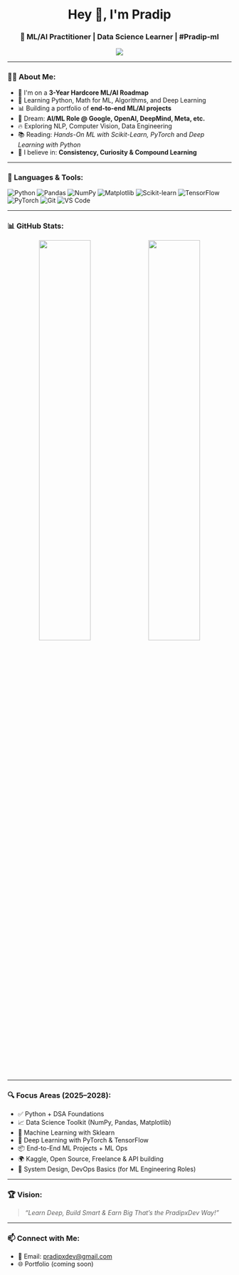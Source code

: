 <h1 align="center">Hey 👋, I'm Pradip</h1>
<h3 align="center">🧠 ML/AI Practitioner | Data Science Learner | #Pradip-ml</h3>

<p align="center">
  <img src="https://readme-typing-svg.herokuapp.com?font=Fira+Code&size=22&pause=1000&color=00FFEA&center=true&vCenter=true&width=500&lines=On+a+3-Year+ML+Mastery+Journey!;Python+%7C+ML+%7C+AI+%7C+Projects+%F0%9F%9A%80;Target%3A+FAANG+%2B+Top+AI+Companies;Learning+Deep%2C+Building+Real+%F0%9F%A7%91%E2%80%8D%F0%9F%92%BB;30-50+LPA+Incoming+💸" />
</p>

---

### 👨‍💻 About Me:

- 🚀 I'm on a **3-Year Hardcore ML/AI Roadmap**
- 🐍 Learning Python, Math for ML, Algorithms, and Deep Learning
- 📊 Building a portfolio of **end-to-end ML/AI projects**
- 💼 Dream: **AI/ML Role @ Google, OpenAI, DeepMind, Meta, etc.**
- 🔥 Exploring NLP, Computer Vision, Data Engineering
- 📚 Reading: *Hands-On ML with Scikit-Learn, PyTorch* and *Deep Learning with Python*
- 🧠 I believe in: **Consistency, Curiosity & Compound Learning**

---

### 🧰 Languages & Tools:

![Python](https://img.shields.io/badge/-Python-black?style=for-the-badge&logo=Python)
![Pandas](https://img.shields.io/badge/-Pandas-black?style=for-the-badge&logo=pandas)
![NumPy](https://img.shields.io/badge/-NumPy-black?style=for-the-badge&logo=numpy)
![Matplotlib](https://img.shields.io/badge/-Matplotlib-black?style=for-the-badge&logo=matplotlib)
![Scikit-learn](https://img.shields.io/badge/-Scikit--learn-black?style=for-the-badge&logo=scikit-learn)
![TensorFlow](https://img.shields.io/badge/-TensorFlow-black?style=for-the-badge&logo=tensorflow)
![PyTorch](https://img.shields.io/badge/-PyTorch-black?style=for-the-badge&logo=pytorch)
![Git](https://img.shields.io/badge/-Git-black?style=for-the-badge&logo=git)
![VS Code](https://img.shields.io/badge/-VSCode-black?style=for-the-badge&logo=visual-studio-code)

---

### 📊 GitHub Stats:

<p align="center">
  <img src="https://github-readme-stats.vercel.app/api?username=pradipxdev&show_icons=true&theme=tokyonight&hide_border=true" width="48%"/>
  <img src="https://github-readme-streak-stats.herokuapp.com?user=pradipxdev&theme=tokyonight&hide_border=true" width="48%"/>
</p>

---

### 🔍 Focus Areas (2025–2028):

- ✅ Python + DSA Foundations
- 📈 Data Science Toolkit (NumPy, Pandas, Matplotlib)
- 🧠 Machine Learning with Sklearn
- 🤖 Deep Learning with PyTorch & TensorFlow
- 📦 End-to-End ML Projects + ML Ops
- 🌍 Kaggle, Open Source, Freelance & API building
- 🔐 System Design, DevOps Basics (for ML Engineering Roles)

---

### 🏆 Vision:
> *“Learn Deep, Build Smart & Earn Big That’s the PradipxDev Way!”*

---

### 📫 Connect with Me:

- 📧 Email: [pradipxdev@gmail.com](mailto:pradipxdev@gmail.com)
- 🌐 Portfolio (coming soon)

